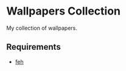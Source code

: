 # Wallpapers Collection

My collection of wallpapers.

## Requirements

- [feh](https://archlinux.org/packages/extra/x86_64/feh/)
